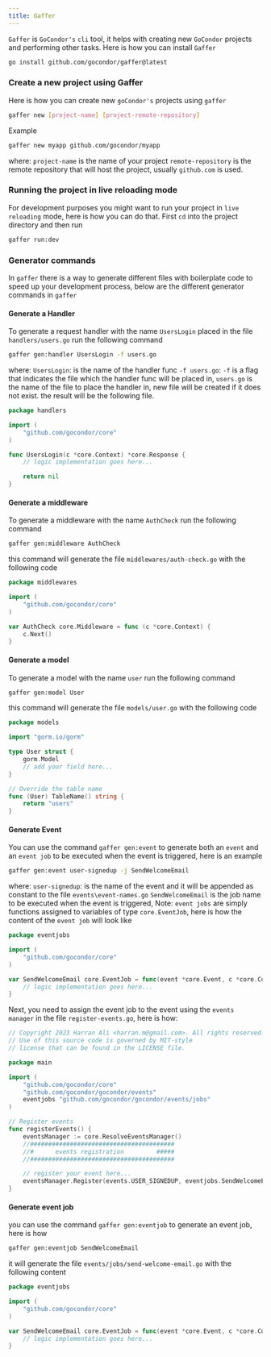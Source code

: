 ```yaml
---
title: Gaffer
---
```

`Gaffer` is `GoCondor's` `cli` tool, it helps with creating new `GoCondor` projects and performing other tasks.
Here is how you can install `Gaffer`
```bash
go install github.com/gocondor/gaffer@latest
```
### Create a new project using Gaffer
Here is how you can create new `goCondor's` projects using `gaffer`
```bash
gaffer new [project-name] [project-remote-repository]
```
Example
```bash
gaffer new myapp github.com/gocondor/myapp
```
where:
`project-name` is the name of your project
`remote-repository` is the remote repository that will host the project, usually `github.com` is used.
### Running the project in live reloading mode
For development purposes you might want to run your project in `live reloading` mode, here is how you can do that.
First `cd` into the project directory and then run
```bash
gaffer run:dev
```
### Generator commands
In `gaffer` there is a way to generate different files with boilerplate code to speed up your development process, below are the different generator commands in `gaffer`

#### Generate a Handler
To generate a request handler with the name `UsersLogin` placed in the file `handlers/users.go` run the following command
```bash
gaffer gen:handler UsersLogin -f users.go
```
where:
`UsersLogin`: is the name of the handler func
`-f users.go`: `-f` is a flag that indicates the file which the handler func will be placed in, `users.go` is the name of the file to place the handler in,  new file will be created if it does not exist.
the result will be the following file.

```go title="#file: handlers/users.go"
package handlers

import (
    "github.com/gocondor/core"
)

func UsersLogin(c *core.Context) *core.Response {
    // logic implementation goes here...

    return nil
}
```
#### Generate a middleware 
To generate a middleware with the name `AuthCheck` run the following command 
```bash
gaffer gen:middleware AuthCheck
```
this command will generate the file `middlewares/auth-check.go` with the following code
```go
package middlewares

import (
    "github.com/gocondor/core"
)

var AuthCheck core.Middleware = func (c *core.Context) {
    c.Next()
}
```
#### Generate a model
To generate a model with the name `user` run the following command
```bash
gaffer gen:model User
```
this command will generate the file `models/user.go` with the following code
```go
package models

import "gorm.io/gorm"

type User struct {
    gorm.Model
    // add your field here...
}

// Override the table name
func (User) TableName() string {
    return "users"
}

```
#### Generate Event
You can use the command `gaffer gen:event` to generate both an `event` and an `event job` to be executed when the event is triggered, here is an example
```bash
gaffer gen:event user-signedup -j SendWelcomeEmail
```
where:
`user-signedup`: is the name of the event and it will be appended as constant to the file `events\event-names.go`
`SendWelcomeEmail` is the job name to be executed when the event is triggered, 
Note: `event jobs` are simply functions assigned to variables of type `core.EventJob`,
here is how the content of the `event job` will look like
```go
package eventjobs

import (
    "github.com/gocondor/core"
)

var SendWelcomeEmail core.EventJob = func(event *core.Event, c *core.Context) {
    // logic implementation goes here...
}
```
Next, you need to assign the event job to the event using the `events manager` in the file `register-events.go`, here is how:
```go
// Copyright 2023 Harran Ali <harran.m@gmail.com>. All rights reserved.
// Use of this source code is governed by MIT-style
// license that can be found in the LICENSE file.

package main

import (
    "github.com/gocondor/core"
    "github.com/gocondor/gocondor/events"
    eventjobs "github.com/gocondor/gocondor/events/jobs"
)

// Register events
func registerEvents() {
    eventsManager := core.ResolveEventsManager()
    //########################################
    //#      events registration         #####
    //########################################

    // register your event here...
    eventsManager.Register(events.USER_SIGNEDUP, eventjobs.SendWelcomeEmail)
}
```
#### Generate event job
you can use the command `gaffer gen:eventjob` to generate an event job, here is how
```bash
gaffer gen:eventjob SendWelcomeEmail
```
it will generate the file `events/jobs/send-welcome-email.go` with the following content
```go
package eventjobs

import (
    "github.com/gocondor/core"
)

var SendWelcomeEmail core.EventJob = func(event *core.Event, c *core.Context) {
    // logic implementation goes here...
}

```